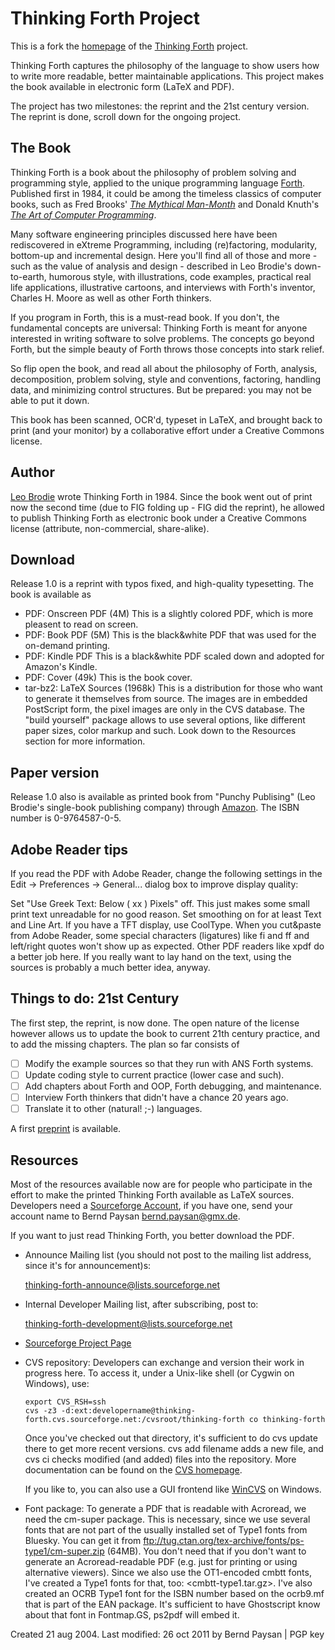 # Thinking Forth Project
This is a fork the [homepage] of the [Thinking Forth] project.

Thinking Forth captures the philosophy of the language to show users how to write more readable, better maintainable applications. This project makes the book available in electronic form (LaTeX and PDF).

The project has two milestones: the reprint and the 21st century version. The reprint is done, scroll down for the ongoing project.

## The Book
Thinking Forth is a book about the philosophy of problem solving and programming style, applied to the unique programming language [Forth]. Published first in 1984, it could be among the timeless classics of computer books, such as Fred Brooks' _[The Mythical Man-Month]_ and Donald Knuth's _[The Art of Computer Programming]_.

Many software engineering principles discussed here have been rediscovered in eXtreme Programming, including (re)factoring, modularity, bottom-up and incremental design. Here you'll find all of those and more - such as the value of analysis and design - described in Leo Brodie's down-to-earth, humorous style, with illustrations, code examples, practical real life applications, illustrative cartoons, and interviews with Forth's inventor, Charles H. Moore as well as other Forth thinkers.

If you program in Forth, this is a must-read book. If you don't, the fundamental concepts are universal: Thinking Forth is meant for anyone interested in writing software to solve problems. The concepts go beyond Forth, but the simple beauty of Forth throws those concepts into stark relief.

So flip open the book, and read all about the philosophy of Forth, analysis, decomposition, problem solving, style and conventions, factoring, handling data, and minimizing control structures. But be prepared: you may not be able to put it down.

This book has been scanned, OCR'd, typeset in LaTeX, and brought back to print (and your monitor) by a collaborative effort under a Creative Commons license.

## Author
[Leo Brodie] wrote Thinking Forth in 1984. Since the book went out of print now the second time (due to FIG folding up - FIG did the reprint), he allowed to publish Thinking Forth as electronic book under a Creative Commons license (attribute, non-commercial, share-alike).

## Download
Release 1.0 is a reprint with typos fixed, and high-quality typesetting. The book is available as

- PDF: Onscreen PDF (4M) This is a slightly colored PDF, which is more pleasent to read on screen.
- PDF: Book PDF (5M) This is the black&white PDF that was used for the on-demand printing.
- PDF: Kindle PDF This is a black&white PDF scaled down and adopted for Amazon's Kindle.
- PDF: Cover (49k) This is the book cover.
- tar-bz2: LaTeX Sources (1968k) This is a distribution for those who want to generate it themselves from source. The images are in embedded PostScript form, the pixel images are only in the CVS database. The "build yourself" package allows to use several options, like different paper sizes, color markup and such. Look down to the Resources section for more information.

## Paper version
Release 1.0 also is available as printed book from "Punchy Publising" (Leo Brodie's single-book publishing company) through [Amazon]. The ISBN number is 0-9764587-0-5.

## Adobe Reader tips
If you read the PDF with Adobe Reader, change the following settings in the Edit -> Preferences -> General... dialog box to improve display quality:

Set "Use Greek Text: Below ( xx ) Pixels" off. This just makes some small print text unreadable for no good reason.
Set smoothing on for at least Text and Line Art. If you have a TFT display, use CoolType.
When you cut&paste from Adobe Reader, some special characters (ligatures) like fi and ff and left/right quotes won't show up as expected. Other PDF readers like xpdf do a better job here. If you really want to lay hand on the text, using the sources is probably a much better idea, anyway.

## Things to do: 21st Century
The first step, the reprint, is now done. The open nature of the license however allows us to update the book to current 21th century practice, and to add the missing chapters. The plan so far consists of

- [ ] Modify the example sources so that they run with ANS Forth systems.
- [ ] Update coding style to current practice (lower case and such).
- [ ] Add chapters about Forth and OOP, Forth debugging, and maintenance.
- [ ] Interview Forth thinkers that didn't have a chance 20 years ago.
- [ ] Translate it to other (natural! ;-) languages.

A first [preprint] is available.

## Resources
Most of the resources available now are for people who participate in the effort to make the printed Thinking Forth available as LaTeX sources. Developers need a [Sourceforge Account], if you have one, send your account name to Bernd Paysan <bernd.paysan@gmx.de>.

If you want to just read Thinking Forth, you better download the PDF.

- Announce Mailing list (you should not post to the mailing list address, since it's for announcement)s:

  <thinking-forth-announce@lists.sourceforge.net>
  
- Internal Developer Mailing list, after subscribing, post to:

  <thinking-forth-development@lists.sourceforge.net>
  
- [Sourceforge Project Page]
- CVS repository: Developers can exchange and version their work in progress here. To access it, under a Unix-like shell (or Cygwin on Windows), use:

      export CVS_RSH=ssh  
      cvs -z3 -d:ext:developername@thinking-forth.cvs.sourceforge.net:/cvsroot/thinking-forth co thinking-forth
  
  Once you've checked out that directory, it's sufficient to do cvs update there to get more recent versions. cvs add filename adds a new file, and cvs ci checks modified (and added) files into the repository. More documentation can be found on the [CVS homepage].

  If you like to, you can also use a GUI frontend like [WinCVS] on Windows.

- Font package: To generate a PDF that is readable with Acroread, we need the cm-super package. This is necessary, since we use several fonts that are not part of the usually installed set of Type1 fonts from Bluesky. You can get it from <ftp://tug.ctan.org/tex-archive/fonts/ps-type1/cm-super.zip> (64MB). You don't need that if you don't want to generate an Acroread-readable PDF (e.g. just for printing or using alternative viewers). Since we also use the OT1-encoded cmbtt fonts, I've created a Type1 fonts for that, too: <cmbtt-type1.tar.gz>. I've also created an OCRB Type1 font for the ISBN number based on the ocrb9.mf that is part of the EAN package. It's sufficient to have Ghostscript know about that font in Fontmap.GS, ps2pdf will embed it.

Created 21 aug 2004.
Last modified: 26 oct 2011 by Bernd Paysan | PGP key

[homepage]: http://thinking-forth.sourceforge.net/
[Thinking Forth]: http://www.amazon.com/exec/obidos/ASIN/0976458705
[Amazon]: http://www.amazon.com/exec/obidos/ASIN/0976458705
[Forth]: http://en.wikipedia.org/wiki/Forth_programming_language
[The Mythical Man-Month]: http://www.amazon.com/exec/obidos/ASIN/0201835959
[The Art of Computer Programming]: http://www.amazon.com/exec/obidos/ASIN/0201485419
[Leo Brodie]: http://punchandbrodie.com/leo/
[preprint]: http://thinking-forth.sourceforge.net/thinking-forth-ans.pdf
[Sourceforge Account]: http://sourceforge.net/account/register.php
[Sourceforge Project Page]: http://sourceforge.net/projects/thinking-forth/
[CVS homepage]: https://www.cvshome.org/docs/
[WinCVS]: http://www.wincvs.org/
